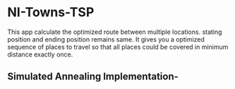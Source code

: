 # NI-Towns-TSP

This app calculate the optimized route between multiple locations. stating position and ending position remains same. It gives you a optimized sequence of places to travel so that all places could be covered in minimum distance exactly once.


## Simulated Annealing Implementation-

